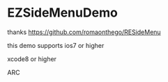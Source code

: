 EZSideMenuDemo
==============

thanks https://github.com/romaonthego/RESideMenu

this demo supports ios7 or higher

xcode8 or higher

ARC


